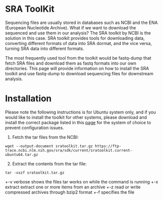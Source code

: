# SRA ToolKit
Sequencing files are usually stored in databases such as NCBI and the ENA (European Nucleotide Archive). What if we want to download the sequenced and use them in our analysis? The SRA toolkit by NCBI is the solution in this case. SRA toolkit provides tools for downloading data, converting different formats of data into SRA dormat, and the vice versa, turning SRA data into different formats. 

The most frequently used tool from the toolkit would be fastq-dump that fetch SRA files and download them as fastq formats into our own directories. This page will provide information on how to install the SRA toolkit and use fastq-dump to download sequencing files for downstream analysis. 

# Installation
Please note the following instructions is for Ubuntu system only, and if you would like to install the toolkit for other systems, please download and install the correct package listed in this [page](https://github.com/ncbi/sra-tools/wiki/02.-Installing-SRA-Toolkit) for the system of choice to prevent configuration issues. 

1. Fetch the tar files from the NCBI: 
```
wget --output-document sratoolkit.tar.gz https://ftp-trace.ncbi.nlm.nih.gov/sra/sdk/current/sratoolkit.current-ubuntu64.tar.gz
```

2. Extract the contents from the tar file:
```
tar -vxzf sratoolkit.tar.gz
```
+-v verbose shows the files tar works on while the command is running
+-x extract extract one or more items from an archive
+-z read or write compressed archives through bzip2 format
+-f specifies the file

